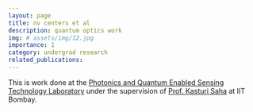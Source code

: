 ```yaml
---
layout: page
title: nv centers et al
description: quantum optics work
img: # assets/img/12.jpg
importance: 1
category: undergrad research
related_publications: 
---
```


This is work done at the [Photonics and Quantum Enabled Sensing Technology Laboratory](https://www.ee.iitb.ac.in/~kasturis/index.php) under the supervision of [Prof. Kasturi Saha](https://www.ee.iitb.ac.in/web/people/kasturi-saha/) at IIT Bombay.

<!-- <div class="row">
    <div class="col-sm mt-3 mt-md-0">
        {% include figure.html path="assets/img/5.jpg" title="example image" class="img-fluid rounded z-depth-1" %}
    </div>
</div>
<div class="caption">
    This image can also have a caption. It's like magic.
</div> -->

